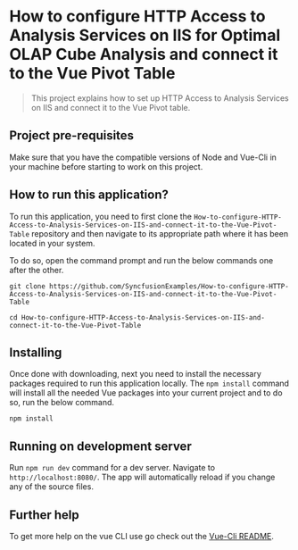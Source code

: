 # How to configure HTTP Access to Analysis Services on IIS for Optimal OLAP Cube Analysis and connect it to the Vue Pivot Table

> This project explains how to set up HTTP Access to Analysis Services on IIS and connect it to the Vue Pivot table.

## Project pre-requisites

Make sure that you have the compatible versions of Node and Vue-Cli in your machine before starting to work on this project.

## How to run this application?

To run this application, you need to first clone the `How-to-configure-HTTP-Access-to-Analysis-Services-on-IIS-and-connect-it-to-the-Vue-Pivot-Table` repository and then navigate to its appropriate path where it has been located in your system.

To do so, open the command prompt and run the below commands one after the other.

```
git clone https://github.com/SyncfusionExamples/How-to-configure-HTTP-Access-to-Analysis-Services-on-IIS-and-connect-it-to-the-Vue-Pivot-Table

cd How-to-configure-HTTP-Access-to-Analysis-Services-on-IIS-and-connect-it-to-the-Vue-Pivot-Table
```

## Installing

Once done with downloading, next you need to install the necessary packages required to run this application locally. The `npm install` command will install all the needed Vue packages into your current project and to do so, run the below command.

```
npm install
```

## Running on development server

Run `npm run dev` command for a dev server. Navigate to `http://localhost:8080/`. The app will automatically reload if you change any of the source files.

## Further help

To get more help on the vue CLI use go check out the [Vue-Cli README](https://github.com/vuejs/vue-cli/blob/master/README.md).
